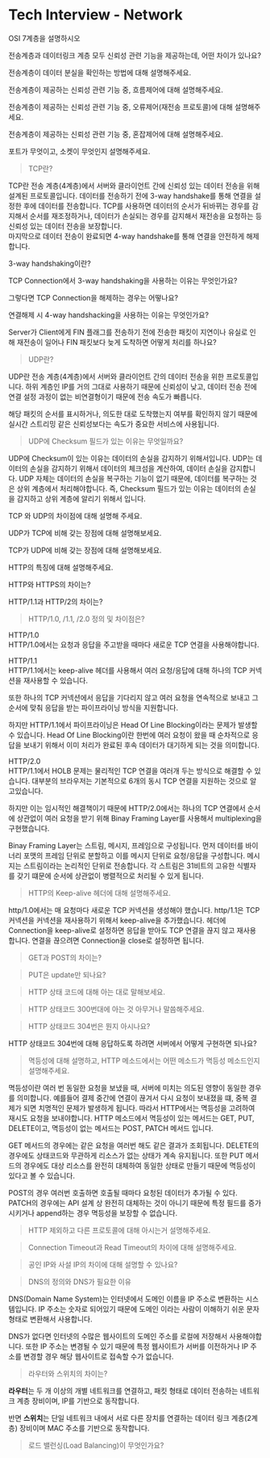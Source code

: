 # Tech Interview - Network

OSI 7계층을 설명하시오

전송계층과 데이터링크 계층 모두 신뢰성 관련 기능을 제공하는데, 어떤 차이가 있나요?

전송계층이 데이터 분실을 확인하는 방법에 대해 설명해주세요.

전송계층이 제공하는 신뢰성 관련 기능 중, 흐름제어에 대해 설명해주세요.

전송계층이 제공하는 신뢰성 관련 기능 중, 오류제어(재전송 프로토콜)에 대해 설명해주세요.

전송계층이 제공하는 신뢰성 관련 기능 중, 혼잡제어에 대해 설명해주세요.

포트가 무엇이고, 소켓이 무엇인지 설명해주세요.

> TCP란?

TCP란 전송 계층(4계층)에서 서버와 클라이언트 간에 신뢰성 있는 데이터 전송을 위해 설계된 프로토콜입니다.
데이터를 전송하기 전에 3-way handshake를 통해 연결을 설정한 후에 데이터를 전송합니다.
TCP를 사용하면 데이터의 순서가 뒤바뀌는 경우를 감지해서 순서를 재조정하거나,
데이터가 손실되는 경우를 감지해서 재전송을 요청하는 등 신뢰성 있는 데이터 전송을 보장합니다.  
마지막으로 데이터 전송이 완료되면 4-way handshake를 통해 연결을 안전하게 해제합니다.

3-way handshaking이란?

TCP Connection에서 3-way handshaking을 사용하는 이유는 무엇인가요?

그렇다면 TCP Connection을 해제하는 경우는 어떻나요?

연결해제 시 4-way handshacking을 사용하는 이유는 무엇인가요?

Server가 Client에게 FIN 플래그를 전송하기 전에 전송한 패킷이 지연이나 유실로 인해 재전송이 일어나 FIN 패킷보다 늦게 도착하면 어떻게 처리를 하나요?

> UDP란?

UDP란 전송 계층(4계층)에서 서버와 클라이언트 간의 데이터 전송을 위한 프로토콜입니다.
하위 계층인 IP를 거의 그대로 사용하기 때문에 신뢰성이 낮고, 데이터 전송 전에 연결 설정 과정이 없는 비연결형이기 때문에 전송 속도가 빠릅니다.

해당 패킷의 순서를 표시하거나, 의도한 대로 도착했는지 여부를 확인하지 않기 때문에
실시간 스트리밍 같은 신뢰성보다는 속도가 중요한 서비스에 사용됩니다.

> UDP에 Checksum 필드가 있는 이유는 무엇일까요?

UDP에 Checksum이 있는 이유는 데이터의 손실을 감지하기 위해서입니다.
UDP는 데이터의 손실을 감지하기 위해서 데이터의 체크섬을 계산하여, 데이터 손실을 감지합니다.
UDP 자체는 데이터의 손실을 복구하는 기능이 없기 때문에, 데이터를 복구하는 것은 상위 계층에서 처리해야합니다.
즉, Checksum 필드가 있는 이유는 데이터의 손실을 감지하고 상위 계층에 알리기 위해서 입니다.

TCP 와 UDP의 차이점에 대해 설명해 주세요.

UDP가 TCP에 비해 갖는 장점에 대해 설명해보세요.

TCP가 UDP에 비해 갖는 장점에 대해 설명해보세요.

HTTP의 특징에 대해 설명해주세요.

HTTP와 HTTPS의 차이는?

HTTP/1.1과 HTTP/2의 차이는?

> HTTP/1.0, /1.1, /2.0 정의 및 차이점은?

HTTP/1.0  
HTTP/1.0에서는 요청과 응답을 주고받을 때마다 새로운 TCP 연결을 사용해야합니다.

HTTP/1.1  
HTTP/1.1에서는 keep-alive 헤더를 사용해서 여러 요청/응답에 대해 하나의 TCP 커넥션을 재사용할 수 있습니다.

또한 하나의 TCP 커넥션에서 응답을 기다리지 않고 여러 요청을 연속적으로 보내고 그 순서에 맞춰 응답을 받는 파이프라이닝 방식을 지원합니다.

하지만 HTTP/1.1에서 파이프라이닝은 Head Of Line Blocking이라는 문제가 발생할 수 있습니다. Head Of Line Blocking이란  한번에 여러 요청이 왔을 때 순차적으로 응답을 보내기 위해서 이미 처리가 완료된 후속 데이터가 대기하게 되는 것을 의미합니다.

HTTP/2.0  
HTTP/1.1에서 HOLB 문제는 물리적인 TCP 연결을 여러개 두는 방식으로 해결할 수 있습니다. 대부분의 브라우저는 기본적으로 6개의 동시 TCP 연결을 지원하는 것으로 알고있습니다.

하지만 이는 임시적인 해결책이기 때문에 HTTP/2.0에서는 하나의 TCP 연결에서 순서에 상관없이 여러 요청을 받기 위해 Binay Framing Layer를 사용해서 multiplexing을 구현했습니다.

Binay Framing Layer는 스트림, 메시지, 프레임으로 구성됩니다. 먼저 데이터를 바이너리 포맷의 프레임 단위로 분할하고 이를 메시지 단위로 요청/응답을 구성합니다. 메시지는 스트림이라는 논리적인 단위로 전송합니다. 각 스트림은 31비트의 고유한 식별자를 갖기 떄문에 순서에 상관없이 병렬적으로 처리될 수 있게 됩니다.

> HTTP의 Keep-alive 헤더에 대해 설명해주세요.

http/1.0에서는 매 요청마다 새로운 TCP 커넥션을 생성해야 했습니다. http/1.1은 TCP 커넥션을 커넥션을 재사용하기 위해서 keep-alive을 추가했습니다. 헤더에 Connection을 keep-alive로 설정하면 응답을 받아도 TCP 연결을 끊지 않고 재사용합니다. 연결을 끊으려면 Connection을 close로 설정하면 됩니다.

>GET과 POST의 차이는?

<!-- TODO -->

> PUT은 update만 되나요?

<!-- TODO -->

> HTTP 상태 코드에 대해 아는 대로 말해보세요.

<!-- TODO -->

> HTTP 상태코드 300번대에 아는 것 아무거나 말씀해주세요.

<!-- TODO -->

> HTTP 상태코드 304번은 뭔지 아시나요?

<!-- TODO -->

HTTP 상태코드 304번에 대해 응답하도록 하려면 서버에서 어떻게 구현하면 되나요?

> 멱등성에 대해 설명하고, HTTP 메소드에서는 어떤 메소드가 멱등성 메소드인지 설명해주세요.

멱등성이란 여러 번 동일한 요청을 보냈을 때, 서버에 미치는 의도된 영향이 동일한 경우를 의미합니다. 예를들어 결제 중간에 연결이 끊겨서 다시 요청이 보내졌을 떄, 중복 결제가 되면 치명적인 문제가 발생하게 됩니다. 따라서 HTTP에서는 멱등성을 고려하여 재시도 요청을 보내야합니다. HTTP 메소드에서 멱등성이 있는 메서드는 GET, PUT, DELETE이고, 멱등성이 없는 메서드는 POST, PATCH 메서드 입니다.

GET 메서드의 경우에는 같은 요청을 여러번 해도 같은 결과가 조회됩니다. DELETE의 경우에도 상태코드와 무관하게 리소스가 없는 상태가 계속 유지됩니다. 또한 PUT 메서드의 경우에도 대상 리소스를 완전히 대체하여 동일한 상태로 만들기 때문에 멱등성이 있다고 볼 수 있습니다.

POST의 경우 여러번 호출하면 호출될 때마다 요청된 데이터가 추가될 수 있다. PATCH의 경우에는 API 설계 상 완전히 대체하는 것이 아니기 때문에 특정 필드를 증가시키거나 append하는 경우 멱등성을 보장할 수 없습니다.

> HTTP 제외하고 다른 프로토콜에 대해 아시는거 설명해주세요.

<!-- TODO -->

> Connection Timeout과 Read Timeout의 차이에 대해 설명해주세요.

<!-- TODO -->

> 공인 IP와 사설 IP의 차이에 대해 설명할 수 있나요?

<!-- TODO -->

> DNS의 정의와 DNS가 필요한 이유

DNS(Domain Name System)는 인터넷에서 도메인 이름을 IP 주소로 변환하는 시스템입니다. IP 주소는 숫자로 되어있기 때문에 도메인 이라는 사람이 이해하기 쉬운 문자 형태로 변환해서 사용합니다.

DNS가 없다면 인터넷의 수많은 웹사이트의 도메인 주소를 로컬에 저장해서 사용해야합니다. 또한 IP 주소는 변경될 수 있기 때문에 특정 웹사이트가 서버를 이전하거나 IP 주소를 변경할 경우 해당 웹사이트로 접속할 수가 없습니다.

> 라우터와 스위치의 차이는?

**라우터**는 두 개 이상의 개별 네트워크를 연결하고, 패킷 형태로 데이터 전송하는 네트워크 계층 장비이며, IP를 기반으로 동작합니다.

반면 **스위치**는 단일 네트워크 내에서 서로 다른 장치를 연결하는 데이터 링크 계층(2계층) 장비이며 MAC 주소를 기반으로 동작합니다.

> 로드 밸런싱(Load Balancing)이 무엇인가요?

<!-- TODO -->